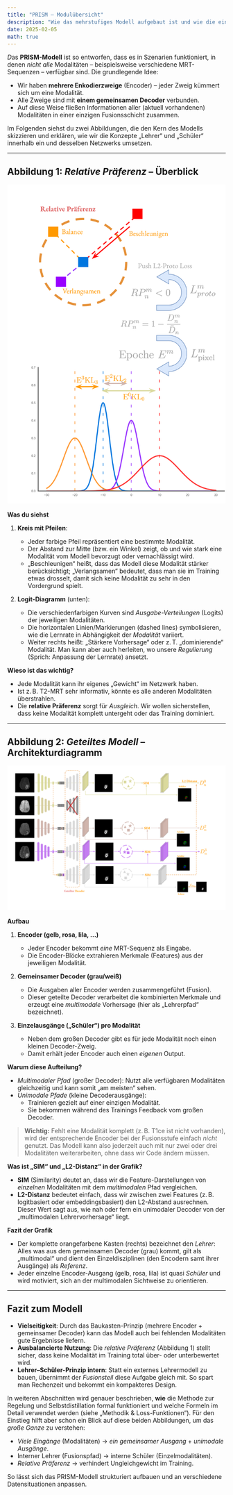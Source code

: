 ```yaml
---
title: "PRISM – Modulübersicht"
description: "Wie das mehrstufiges Modell aufgebaut ist und wie die einzelnen Teile ineinandergreifen."
date: 2025-02-05
math: true
---
```


<span class="letterine"><i>D</i>as **PRISM-Modell** ist so entworfen</span>, dass es in Szenarien funktioniert, in denen *nicht alle* Modalitäten – beispielsweise verschiedene MRT-Sequenzen – verfügbar sind. Die grundlegende Idee:  
- Wir haben **mehrere Enkodierzweige** (Encoder) – jeder Zweig kümmert sich um eine Modalität.  
- Alle Zweige sind mit **einem gemeinsamen Decoder** verbunden.  
- Auf diese Weise fließen Informationen aller (aktuell vorhandenen) Modalitäten in einer einzigen Fusionsschicht zusammen.

Im Folgenden siehst du zwei Abbildungen, die den Kern des Modells skizzieren und erklären, wie wir die Konzepte „Lehrer“ und „Schüler“ innerhalb ein und desselben Netzwerks umsetzen.  

---

## Abbildung 1: *Relative Präferenz* – Überblick

![Relative Präferenz (Figur 1)](https://raw.githubusercontent.com/DavidRutkevich/PRISM-Docs/8d1a65675a64e6fc6c43bad46dfbbf8bb38a8e75/Relative%20Pref(1).svg)

**Was du siehst**  
1. **Kreis mit Pfeilen**:  
   - Jeder farbige Pfeil repräsentiert eine bestimmte Modalität.  
   - Der Abstand zur Mitte (bzw. ein Winkel) zeigt, ob und wie stark eine Modalität vom Modell bevorzugt oder vernachlässigt wird.  
   - „Beschleunigen“ heißt, dass das Modell diese Modalität stärker berücksichtigt; „Verlangsamen“ bedeutet, dass man sie im Training etwas drosselt, damit sich keine Modalität zu sehr in den Vordergrund spielt.

2. **Logit-Diagramm** (unten):  
   - Die verschiedenfarbigen Kurven sind *Ausgabe-Verteilungen* (Logits) der jeweiligen Modalitäten.  
   - Die horizontalen Linien/Markierungen (dashed lines) symbolisieren, wie die Lernrate in Abhängigkeit der *Modalität* variiert.  
   - Weiter rechts heißt: „Stärkere Vorhersage“ oder z. T. „dominierende“ Modalität. Man kann aber auch herleiten, wo unsere *Regulierung* (Sprich: Anpassung der Lernrate) ansetzt.

**Wieso ist das wichtig?**  
- Jede Modalität kann ihr eigenes „Gewicht“ im Netzwerk haben.  
- Ist z. B. T2-MRT sehr informativ, könnte es alle anderen Modalitäten überstrahlen.  
- Die **relative Präferenz** sorgt für *Ausgleich*. Wir wollen sicherstellen, dass keine Modalität komplett untergeht oder das Training dominiert.  

---

## Abbildung 2: *Geteiltes Modell* – Architekturdiagramm

![Geteiltes Modell (Figur 2)](https://raw.githubusercontent.com/DavidRutkevich/PRISM-Docs/986647d02bce43bfd247aa9760de520054dcf7de/Model_vis_web.svg)

**Aufbau**  
1. **Encoder (gelb, rosa, lila, …)**  
   - Jeder Encoder bekommt *eine* MRT-Sequenz als Eingabe.  
   - Die Encoder-Blöcke extrahieren Merkmale (Features) aus der jeweiligen Modalität.  

2. **Gemeinsamer Decoder (grau/weiß)**  
   - Die Ausgaben aller Encoder werden zusammengeführt (Fusion).  
   - Dieser geteilte Decoder verarbeitet die kombinierten Merkmale und erzeugt eine *multimodale* Vorhersage (hier als „Lehrerpfad“ bezeichnet).  

3. **Einzelausgänge („Schüler“) pro Modalität**  
   - Neben dem großen Decoder gibt es für jede Modalität noch einen kleinen Decoder-Zweig.  
   - Damit erhält jeder Encoder auch einen *eigenen* Output.  

**Warum diese Aufteilung?**  
- *Multimodaler Pfad* (großer Decoder): Nutzt alle verfügbaren Modalitäten gleichzeitig und kann somit „am meisten“ sehen.  
- *Unimodale Pfade* (kleine Decoderausgänge):  
  - Trainieren gezielt auf einer einzigen Modalität.  
  - Sie bekommen während des Trainings Feedback vom großen Decoder.  

> **Wichtig:** Fehlt eine Modalität komplett (z. B. T1ce ist nicht vorhanden), wird der entsprechende Encoder bei der Fusionsstufe einfach *nicht* genutzt. Das Modell kann also jederzeit auch mit nur zwei oder drei Modalitäten weiterarbeiten, ohne dass wir Code ändern müssen.

**Was ist „SIM“ und „L2-Distanz“ in der Grafik?**  
- **SIM** (Similarity) deutet an, dass wir die Feature-Darstellungen von *einzelnen* Modalitäten mit dem *multimodalen* Pfad vergleichen.  
- **L2-Distanz** bedeutet einfach, dass wir zwischen zwei Features (z. B. logitbasiert oder embeddingsbasiert) den L2-Abstand ausrechnen. Dieser Wert sagt aus, wie nah oder fern ein unimodaler Decoder von der „multimodalen Lehrervorhersage“ liegt.

**Fazit der Grafik**  
- Der komplette orangefarbene Kasten (rechts) bezeichnet den *Lehrer*: Alles was aus dem gemeinsamen Decoder (grau) kommt, gilt als „multimodal“ und dient den Einzeldisziplinen (den Encodern samt ihrer Ausgänge) als *Referenz*.  
- Jeder einzelne Encoder-Ausgang (gelb, rosa, lila) ist quasi *Schüler* und wird motiviert, sich an der multimodalen Sichtweise zu orientieren.  

---

## Fazit zum Modell

- **Vielseitigkeit**: Durch das Baukasten-Prinzip (mehrere Encoder + gemeinsamer Decoder) kann das Modell auch bei fehlenden Modalitäten gute Ergebnisse liefern.  
- **Ausbalancierte Nutzung**: Die *relative Präferenz* (Abbildung 1) stellt sicher, dass keine Modalität im Training total über- oder unterbewertet wird.  
- **Lehrer–Schüler-Prinzip intern**: Statt ein externes Lehrermodell zu bauen, übernimmt der *Fusionsteil* diese Aufgabe gleich mit. So spart man Rechenzeit und bekommt ein kompakteres Design.

In weiteren Abschnitten wird genauer beschrieben, **wie** die Methode zur Regelung und Selbstdistillation formal funktioniert und welche Formeln im Detail verwendet werden (siehe „Methodik & Loss-Funktionen“). Für den Einstieg hilft aber schon ein Blick auf diese beiden Abbildungen, um das *große Ganze* zu verstehen:
- *Viele Eingänge* (Modalitäten) → *ein gemeinsamer Ausgang* + *unimodale Ausgänge*.  
- Interner Lehrer (Fusionspfad) → interne Schüler (Einzelmodalitäten).  
- *Relative Präferenz* → verhindert Ungleichgewicht im Training.

So lässt sich das PRISM-Modell strukturiert aufbauen und an verschiedene Datensituationen anpassen.
